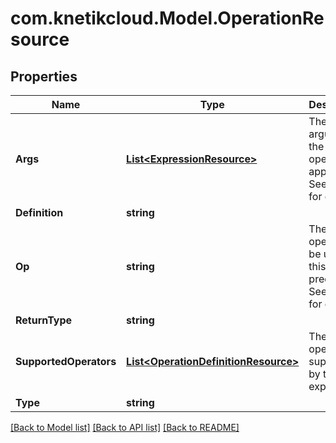 # com.knetikcloud.Model.OperationResource
## Properties

Name | Type | Description | Notes
------------ | ------------- | ------------- | -------------
**Args** | [**List&lt;ExpressionResource&gt;**](ExpressionResource.md) | The arguments the operator apply to. See notes for details. | 
**Definition** | **string** |  | [optional] 
**Op** | **string** | The operator to be used in this predicate. See notes for details. | 
**ReturnType** | **string** |  | [optional] 
**SupportedOperators** | [**List&lt;OperationDefinitionResource&gt;**](OperationDefinitionResource.md) | The operators supported by this expression | [optional] 
**Type** | **string** |  | [optional] 

[[Back to Model list]](../README.md#documentation-for-models) [[Back to API list]](../README.md#documentation-for-api-endpoints) [[Back to README]](../README.md)

